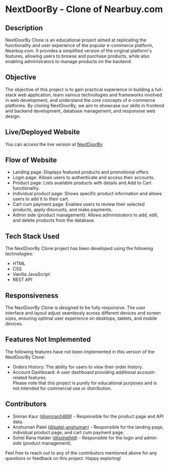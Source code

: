 # NextDoorBy - Clone of Nearbuy.com  
  
## Description  
NextDoorBy Clone is an educational project aimed at replicating the functionality and user experience of the popular e-commerce platform, Nearbuy.com. It provides a simplified version of the original platform's features, allowing users to browse and purchase products, while also enabling administrators to manage products on the backend.  
  
## Objective  
The objective of this project is to gain practical experience in building a full-stack web application, learn various technologies and frameworks involved in web development, and understand the core concepts of e-commerce platforms. By cloning NextDoorBy, we aim to showcase our skills in frontend and backend development, database management, and responsive web design.  
  
## Live/Deployed Website  
You can access the live version at [NextDoorBy](https://nextdoorby.netlify.app/)

## Flow of Website  
- Landing page: Displays featured products and promotional offers.  
- Login page: Allows users to authenticate and access their accounts.  
- Product page: Lists available products with details and Add to Cart functionality.  
- Individual product page: Shows specific product information and allows users to add it to their cart.  
- Cart cum payment page: Enables users to review their selected products, apply discounts, and make payments.  
- Admin side (product management): Allows administrators to add, edit, and delete products from the database.  
  
## Tech Stack Used  
The NextDoorBy Clone project has been developed using the following technologies:  
- HTML  
- CSS  
- Vanilla JavaScript  
- REST API  
  
## Responsiveness  
The NextDoorBy Clone is designed to be fully responsive. The user interface and layout adjust seamlessly across different devices and screen sizes, ensuring optimal user experience on desktops, tablets, and mobile devices.  
  
## Features Not Implemented  
The following features have not been implemented in this version of the NextDoorBy Clone:  
- Orders History: The ability for users to view their order history.  
- Account Dashboard: A user dashboard providing additional account-related features.  
Please note that this project is purely for educational purposes and is not intended for commercial use or distribution.

## Contributors
- Simran Kaur ([@simran0469](https://github.com/simran0469)) - Responsible for the product page and API data.
- Anshuman Patel ([@patel-anshuman](https://github.com/patel-anshuman)) - Responsible for the landing page, individual product page, and cart cum payment page.
- Sohel Rana Halder ([@sohelhld](https://github.com/sohelhld)) - Responsible for the login and admin side (product management).
  
Feel free to reach out to any of the contributors mentioned above for any questions or feedback on this project. Happy exploring!  
